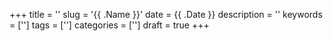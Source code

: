+++
title = ''
slug = '{{ .Name }}'
date = {{ .Date }}
description = ''
keywords = ['']
tags = ['']
categories = ['']
draft = true
+++
